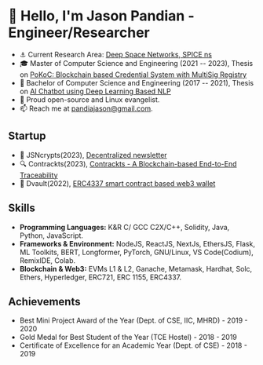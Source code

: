 # 👋 Hello, I'm Jason Pandian - Engineer/Researcher

- ⚓ Current Research Area: [Deep Space Networks, SPICE ns](https://github.com/PandiaJason/SPICE-ns-Project)
- 🎓 Master of Computer Science and Engineering (2021 -- 2023), Thesis on [PoKoC: Blockchain based Credential System with MultiSig Registry](https://github.com/PandiaJason/Proof-of-Knowledge-On-Chain)
- 🤖 Bachelor of Computer Science and Engineering (2017 -- 2021), Thesis on [AI Chatbot using Deep Learning Based NLP](https://github.com/PandiaJason/AI-DL-NLP-CHATBOT) 
- 🐧 Proud open-source and Linux evangelist.
- 📫 Reach me at pandiajason@gmail.com.

## Startup

- 📝 JSNcrypts(2023), [Decentralized newsletter](https://github.com/PandiaJason/jsncrypts-docs)
- 🔍 Contrackts(2023), [Contrackts - A Blockchain-based End-to-End Traceability](https://github.com/PandiaJason/contrackts-docs)
- 👛 Dvault(2022), [ERC4337 smart contract based web3 wallet](https://github.com/PandiaJason/dvault-docs)

## Skills

- **Programming Languages:** K&R C/ GCC C2X/C++, Solidity, Java, Python, JavaScript.
- **Frameworks & Environment:** NodeJS, ReactJS, NextJs, EthersJS, Flask, ML Toolkits, BERT, Longformer, PyTorch, GNU/Linux, VS Code(Codium), RemixIDE, Colab.
- **Blockchain & Web3:** EVMs L1 & L2, Ganache, Metamask, Hardhat, Solc, Ethers, Hyperledger, ERC721, ERC 1155, ERC4337.

## Achievements

- Best Mini Project Award of the Year (Dept. of CSE, IIC, MHRD) - 2019 - 2020
- Gold Medal for Best Student of the Year (TCE Hostel) - 2018 - 2019
- Certificate of Excellence for an Academic Year (Dept. of CSE) - 2018 - 2019
  
<!---
PandiaJason/PandiaJason is a ✨ special ✨ repository because its `README.md` (this file) appears on your GitHub profile.
You can click the Preview link to take a look at your changes.
--->
